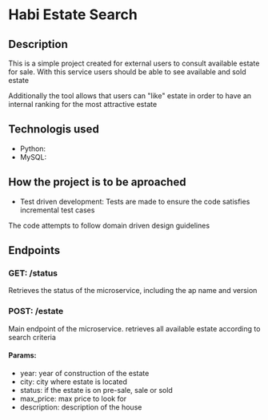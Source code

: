 # Habi Estate Search 

## Description 
This is a simple project created for external users to consult available estate for sale. With this service users should be able to see available and sold estate

Additionally the tool allows that users can "like" estate in order to have an internal ranking for the most attractive estate

## Technologis used
* Python:  
* MySQL: 

## How the project is to be aproached 
* Test driven development: Tests are made to ensure the code satisfies incremental test cases

The code attempts to follow domain driven design guidelines 

## Endpoints 
### GET: /status
Retrieves the status of the microservice, including the ap name and version 
### POST: /estate
Main endpoint of the microservice. retrieves all available estate according to search criteria 

#### Params: 
* year: year of construction of the estate
* city: city where estate is located
* status: if the estate is on pre-sale, sale or sold
* max_price: max price to look for
* description: description of the house
